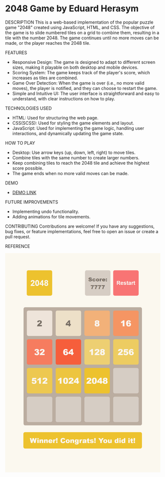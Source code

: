 # 2048 Game by Eduard Herasym

DESCRIPTION
This is a web-based implementation of the popular puzzle game "2048" created using JavaScript, HTML, and CSS. The objective of the game is to slide numbered tiles on a grid to combine them, resulting in a tile with the number 2048. The game continues until no more moves can be made, or the player reaches the 2048 tile.

FEATURES
 - Responsive Design: The game is designed to adapt to different screen sizes, making it playable on both desktop and mobile devices.
 - Scoring System: The game keeps track of the player's score, which increases as tiles are combined.
 - Game Over Detection: When the game is over (i.e., no more valid moves), the player is notified, and they can choose to restart the game.
 - Simple and Intuitive UI: The user interface is straightforward and easy to understand, with clear instructions on how to play.

TECHNOLOGIES USED
 - HTML: Used for structuring the web page.
 - CSS(SCSS): Used for styling the game elements and layout.
 - JavaScript: Used for implementing the game logic, handling user interactions, and dynamically updating the game state.

HOW TO PLAY
 - Desktop: Use arrow keys (up, down, left, right) to move tiles.
 - Combine tiles with the same number to create larger numbers.
 - Keep combining tiles to reach the 2048 tile and achieve the highest score possible.
 - The game ends when no more valid moves can be made.

DEMO
  - [DEMO LINK](https://edkido.github.io/2048_game/)

FUTURE IMPROVEMENTS
 - Implementing undo functionality.
 - Adding animations for tile movements.

CONTRIBUTING
Contributions are welcome! If you have any suggestions, bug fixes, or feature implementations, feel free to open an issue or create a pull request.

REFERENCE

![Reference](src/images/reference.png)
